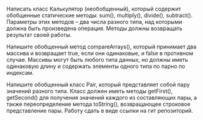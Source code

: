 Написать класс Калькулятор (необобщенный), который содержит обобщенные статические методы: sum(), multiply(), divide(),
subtract(). Параметры этих методов – два числа разного типа, над которыми должна быть произведена операция. Методы
должны возвращать результат своей работы.

Напишите обобщенный метод compareArrays(), который принимает два массива и возвращает true, если они одинаковые, и false
в противном случае. Массивы могут быть любого типа данных, но должны иметь одинаковую длину и содержать элементы одного
типа по парно по индексам.

Напишите обобщенный класс Pair, который представляет собой пару значений разного типа. Класс должен иметь методы
getFirst(), getSecond() для получения значений каждого из составляющих пары, а также переопределение метода toString(),
возвращающее строковое представление пары. Работу сдать в виде ссылки на гит репозиторий.